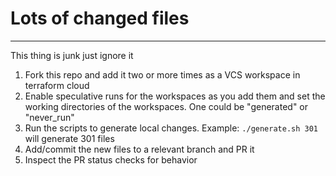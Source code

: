 # Lots of changed files
---

This thing is junk just ignore it

1. Fork this repo and add it two or more times as a VCS workspace in terraform cloud
2. Enable speculative runs for the workspaces as you add them and set the working directories of the workspaces. One could be "generated" or "never_run"
3. Run the scripts to generate local changes. Example: `./generate.sh 301` will generate 301 files
4. Add/commit the new files to a relevant branch and PR it
5. Inspect the PR status checks for behavior
